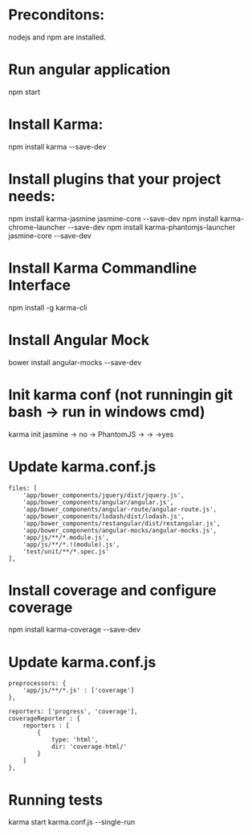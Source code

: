 # Preconditons: 
nodejs and npm are installed.

# Run angular application
npm start

# Install Karma:
npm install karma --save-dev

# Install plugins that your project needs:
npm install karma-jasmine jasmine-core --save-dev
npm install karma-chrome-launcher --save-dev
npm install karma-phantomjs-launcher jasmine-core --save-dev

# Install Karma Commandline Interface
npm install -g karma-cli

# Install Angular Mock
bower install angular-mocks --save-dev

# Init karma conf (not runningin git bash -> run in windows cmd)
karma init 
jasmine -> no -> PhantomJS -> -> ->yes

# Update karma.conf.js
    files: [
        'app/bower_components/jquery/dist/jquery.js',
        'app/bower_components/angular/angular.js',
        'app/bower_components/angular-route/angular-route.js',
        'app/bower_components/lodash/dist/lodash.js',
        'app/bower_components/restangular/dist/restangular.js',
        'app/bower_components/angular-mocks/angular-mocks.js',
        'app/js/**/*.module.js',
        'app/js/**/*.!(module).js',
        'test/unit/**/*.spec.js'
    ],

# Install coverage and configure coverage
npm install karma-coverage --save-dev

# Update karma.conf.js
	preprocessors: {
        'app/js/**/*.js' : ['coverage']
    },

    reporters: ['progress', 'coverage'],
    coverageReporter : {
		reporters : [
			{
				type: 'html',
				dir: 'coverage-html/'
			}
		]
    },

# Running tests
karma start karma.conf.js --single-run
